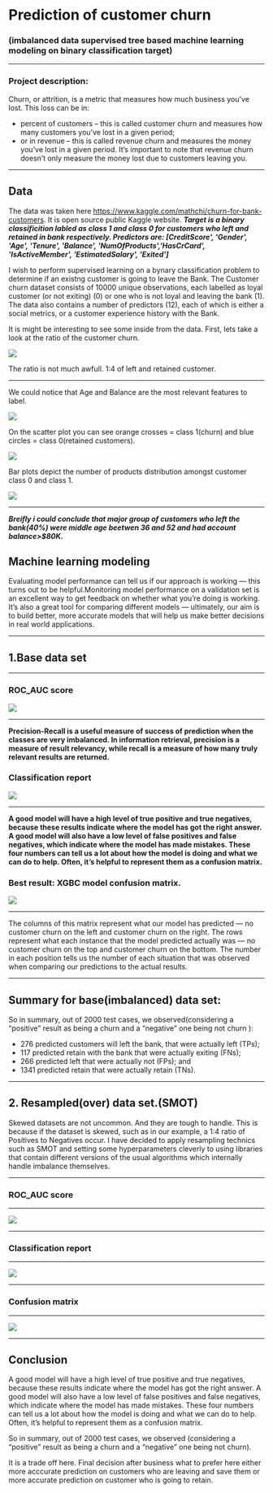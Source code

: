 # Prediction of customer churn
### (imbalanced data supervised tree based machine learning modeling on binary classification target) 

---

### Project description:
Churn, or attrition, is a metric that measures how much business you’ve lost. This loss can be in:
- percent of customers – this is called customer churn and measures how many customers you’ve lost in a given period;
- or in revenue – this is called revenue churn and measures the money you’ve lost in a given period. It’s important to note that revenue churn doesn’t only measure the money lost due to customers leaving you. 

---

## Data

The data was taken here https://www.kaggle.com/mathchi/churn-for-bank-customers. It is open source public Kaggle website.
***Target is a binary classificition labled as class 1 and class 0 for customers who left and retained in bank respectively. Predictors are: [CreditScore', 'Gender', 'Age', 'Tenure', 'Balance', 'NumOfProducts','HasCrCard', 'IsActiveMember', 'EstimatedSalary', 'Exited']***
       

I wish to perform supervised learning on a bynary classification problem to determine if an existng customer is going to leave the Bank. The Customer churn dataset consists of 10000 unique observations, each labelled as loyal customer (or not exiting) (0) or one who is not loyal and leaving the bank (1). The data also contains a number of predictors (12), each of which is either a social  metrics, or a customer experience history with the Bank.

It is might be interesting to see some inside from the data. First, lets take a look at the ratio of the customer churn.

![](https://github.com/evgenygrobov/Customer-churn-prediction/blob/main/images/pie_chart.png)


The ratio is not much awfull. 1:4 of left and retained customer. 

---

We could notice that Age and Balance are the most relevant features to label.

![](https://github.com/evgenygrobov/Customer-churn-prediction/blob/main/images/correl.png)

On the scatter plot you can see orange crosses = class 1(churn) and blue circles = class 0(retained customers).

![](https://github.com/evgenygrobov/Customer-churn-prediction/blob/main/images/AGE%7CBalance.png)

Bar plots depict the number of products distribution amongst customer class 0 and class 1.

![](https://github.com/evgenygrobov/Customer-churn-prediction/blob/main/images/Custome%7CProducts.png)

---

***Breifly i could conclude that major group of customers who left the bank(40%) were middle age beetwen 36 and 52 and had account balance>$80K.***


## Machine learning modeling

Evaluating model performance can tell us if our approach is working — this turns out to be helpful.Monitoring model performance on a validation set is an excellent way to get feedback on whether what you’re doing is working. It’s also a great tool for comparing different models — ultimately, our aim is to build better, more accurate models that will help us make better decisions in real world applications.

---

## 1.Base data set

---

### ROC_AUC score

![](https://github.com/evgenygrobov/Customer-churn-prediction/blob/main/images/ROC_allmodel.png)

---

**Precision-Recall is a useful measure of success of prediction when the classes are very imbalanced. In information retrieval, precision is a measure of result relevancy, while recall is a measure of how many truly relevant results are returned.**

### Classification report

![](https://github.com/evgenygrobov/Customer-churn-prediction/blob/main/images/CLASSReportbase.png)


---

**A good model will have a high level of true positive and true negatives, because these results indicate where the model has got the right answer. A good model will also have a low level of false positives and false negatives, which indicate where the model has made mistakes. These four numbers can tell us a lot about how the model is doing and what we can do to help. Often, it’s helpful to represent them as a confusion matrix.**

### Best result: XGBC model confusion matrix.

![](https://github.com/evgenygrobov/Customer-churn-prediction/blob/main/images/CMbase.png)

---

The columns of this matrix represent what our model has predicted — no customer churn on the left and customer churn on the right. The rows represent what each instance that the model predicted actually was — no customer churn on the top and customer churn on the bottom. The number in each position tells us the number of each situation that was observed when comparing our predictions to the actual results.

---

## Summary for base(imbalanced) data set:

So in summary, out of 2000 test cases, we observed(considering a “positive” result as being a churn and a “negative” one being not churn ):
- 276 predicted customers will left the bank, that were actually left (TPs);
- 117 predicted retain with the bank that were actually exiting (FNs);
- 266 predicted left that were actually not (FPs); and
- 1341 predicted retain that were actually retain (TNs).

---

## 2. Resampled(over) data set.(SMOT)

Skewed datasets are not uncommon. And they are tough to handle. This is because if the dataset is skewed, such as in our example, a 1:4 ratio of Positives to Negatives occur. I have decided to apply resampling technics such as SMOT and setting some hyperparameters cleverly to using libraries that contain different versions of the usual algorithms which internally handle imbalance themselves. 

---

### ROC_AUC score

---

![](https://github.com/evgenygrobov/Customer-churn-prediction/blob/main/images/SMOT_ROC.png)


---

### Classification report

---

![](https://github.com/evgenygrobov/Customer-churn-prediction/blob/main/images/SMOT%20class_report.png)


---

### Confusion matrix

---

![](https://github.com/evgenygrobov/Customer-churn-prediction/blob/main/images/SMOT_conf_plot.png)


---

## Conclusion

A good model will have a high level of true positive and true negatives, because these results indicate where the model has got the right answer. A good model will also have a low level of false positives and false negatives, which indicate where the model has made mistakes. These four numbers can tell us a lot about how the model is doing and what we can do to help. Often, it’s helpful to represent them as a confusion matrix.

So in summary, out of 2000 test cases, we observed (considering a “positive” result as being a churn and a “negative” one being not churn).

It is a trade off here. Final decision after business what to prefer here either  more acccurate prediction on customers who are leaving  and save them or more accurate prediction on customer who is going to retain. 

